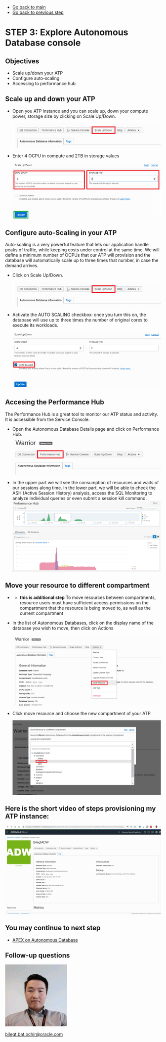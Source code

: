 - [Go back to main](/README.md)
- [Go back to previous step](/step2.md)

# STEP 3: Explore Autonomous Database console #
## Objectives

- Scale up/down your ATP
- Configure auto-scaling
- Accessing to performance hub

## Scale up and down your ATP

- Open you ATP instance and you can scale up, down your compute power, storage size by clicking on Scale Up/Down.

	![](./images/step3/1.scaleup.PNG)

- Enter 4 OCPU in compute and 2TB in storage values
  
	![](./images/step3/1.scaleup-cont1.PNG)
	
## Configure auto-Scaling in your ATP

Auto-scaling is a very powerful feature that lets our application handle peaks of traffic, while keeping costs under control at the same time. We will define a minimum number of OCPUs that our ATP will provision and the database will automatically scale up to three times that number, in case the demand arrives.

- Click on Scale Up/Down.

	![](./images/step3/1.scaleup.PNG)

- Activate the AUTO SCALING checkbox: once you turn this on, the database will use up to three times the number of original cores to 
  execute its workloads. 
  
	![](./images/step3/1.scaleup-cont2.PNG)

## Accesing the Performance Hub
The Performance Hub is a great tool to monitor our ATP status and activity. It is accessible from the Service Console.

- Open the Autonomous Database Details page and click on Performance Hub.
	![](./images/step3/2.performancehub_1.PNG)

- In the upper part we will see the consumption of resources and waits of our sessions along time. In the lower part, we will be able to check the ASH (Active Session History) analysis, access the SQL Monitoring to analyze individual queries or even submit a session kill command.
	![](./images/step3/2.performancehub.PNG)

## Move your resource to different compartment

- - **this is additional step**
To move resources between compartments, resource users must have sufficient access permissions on the compartment that the resource is being moved to, as well as the current compartment

- In the list of Autonomous Databases, click on the display name of the database you wish to move, then click on Actions

	![](./images/step3/3.moveresource.PNG)

- Click move resource and choose the new compartment of your ATP.

	![](./images/step3/3.moveresource-cont1.png)


## Here is the short video of steps provisioning my ATP instance:

  ![](./images/step3/1.scaleup.gif)


## You may continue to next step 
- [APEX on Autonomous Database](step4.md)

## Follow-up questions

![](./images/bilegt.jpg)

[bilegt.bat.ochir@oracle.com](mailto:bilegt.bat.ochir@oracle.com)
